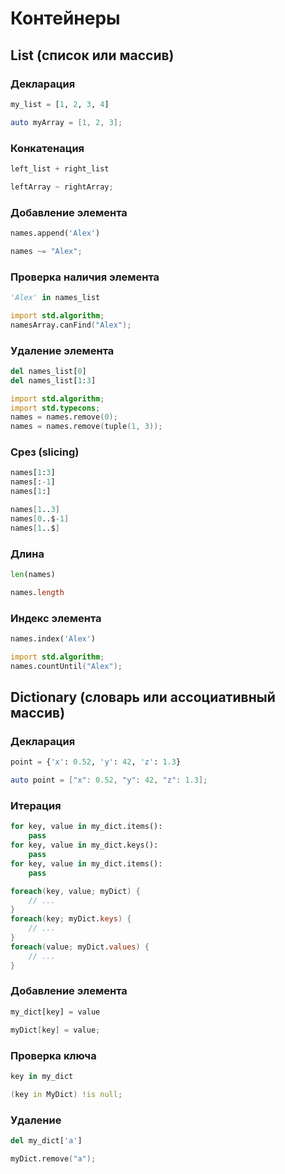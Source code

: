 # Контейнеры

## List (список или массив)

### Декларация
```python
my_list = [1, 2, 3, 4]
```

```d
auto myArray = [1, 2, 3];
```
### Конкатенация
```python
left_list + right_list
```
```d
leftArray ~ rightArray;
```

### Добавление элемента
```python
names.append('Alex')
```
```d
names ~= "Alex";
```

### Проверка наличия элемента
```python
'Alex' in names_list
```
```d
import std.algorithm;
namesArray.canFind("Alex");
```
### Удаление элемента
```python
del names_list[0]
del names_list[1:3]
```
```d
import std.algorithm;
import std.typecons;
names = names.remove(0);
names = names.remove(tuple(1, 3));
```

### Срез (slicing)
```python
names[1:3]
names[:-1]
names[1:]
```

```d
names[1..3]
names[0..$-1]
names[1..$]
```

### Длина
```python
len(names)
```
```d
names.length
```

### Индекс элемента
```python
names.index('Alex')
```
```d
import std.algorithm;
names.countUntil("Alex");
```

## Dictionary (словарь или ассоциативный массив)

### Декларация
```python
point = {'x': 0.52, 'y': 42, 'z': 1.3}
```

```d
auto point = ["x": 0.52, "y": 42, "z": 1.3];
```

### Итерация
```python
for key, value in my_dict.items():
    pass
for key, value in my_dict.keys():
    pass
for key, value in my_dict.items():
    pass
```

```d
foreach(key, value; myDict) {
    // ...
}
foreach(key; myDict.keys) {
    // ...
}
foreach(value; myDict.values) {
    // ...
}
```
### Добавление элемента
```python
my_dict[key] = value
```
```d
myDict[key] = value;
```

### Проверка ключа
```python
key in my_dict
```
```d
(key in MyDict) !is null;
```

### Удаление
```python
del my_dict['a']
```
```d
myDict.remove("a");
```
